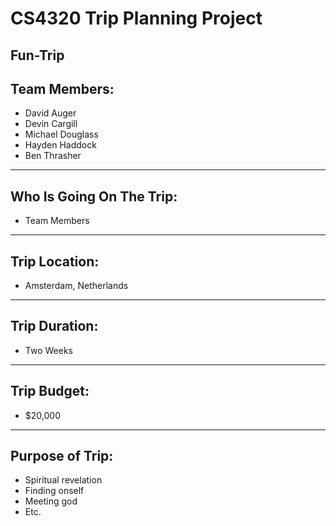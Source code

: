 # CS4320 Trip Planning Project
## Fun-Trip
Team Members:
---
* David Auger
* Devin Cargill
* Michael Douglass
* Hayden Haddock
* Ben Thrasher
--- 
Who Is Going On The Trip:
---
* Team Members

---
Trip Location:
---
* Amsterdam, Netherlands

---
Trip Duration:
---
* Two Weeks
---
Trip Budget:
---
* $20,000
---
Purpose of Trip:
---
* Spiritual revelation
* Finding onself
* Meeting god
* Etc.

